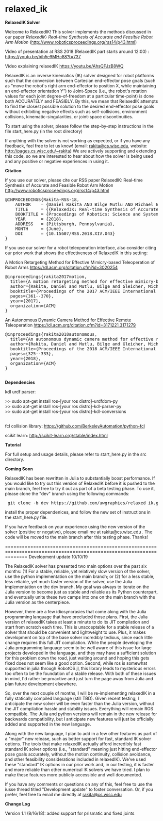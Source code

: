 # relaxed_ik

<b> RelaxedIK Solver </b>

Welcome to RelaxedIK! This solver implements the methods discussed in our paper <i> RelaxedIK: Real-time Synthesis of Accurate and Feasible Robot Arm Motion </i> (http://www.roboticsproceedings.org/rss14/p43.html)

Video of presentation at RSS 2018 (RelaxedIK part starts around 12:00) :
https://youtu.be/bih5e9MHc88?t=737

Video explaining relaxedIK
https://youtu.be/AhsQFJzB8WQ

RelaxedIK is an inverse kinematics (IK) solver designed for robot platforms such that the conversion
between Cartesian end-effector pose goals (such as "move the robot's right arm end-effector to position X, while maintaining an end-effector
orientation Y") to Joint-Space (i.e., the robot's rotation values for each joint degree-of-freedom at a particular time-point) is
done both ACCURATELY and FEASIBLY.  By this, we mean that RelaxedIK attempts to find the closest possible solution to the
desired end-effector pose goals without exhibiting negative effects such as self-collisions, environment collisions,
kinematic-singularities, or joint-space discontinuities.

To start using the solver, please follow the step-by-step instructions in the file start_here.py (in the root directory)

If anything with the solver is not working as expected, or if you have any feedback, feel free to let us know! (email: rakita@cs.wisc.edu, website: http://pages.cs.wisc.edu/~rakita)
We are actively supporting and extending this code, so we are interested to hear about how the solver is being used and any positive or negative experiences in using it.

<b> Citation </b>

If you use our solver, please cite our RSS paper RelaxedIK: Real-time Synthesis of Accurate and Feasible Robot Arm Motion
http://www.roboticsproceedings.org/rss14/p43.html

<pre>
@INPROCEEDINGS{Rakita-RSS-18, 
    AUTHOR    = {Daniel Rakita AND Bilge Mutlu AND Michael Gleicher}, 
    TITLE     = {{RelaxedIK: Real-time Synthesis of Accurate and Feasible Robot Arm Motion}}, 
    BOOKTITLE = {Proceedings of Robotics: Science and Systems}, 
    YEAR      = {2018}, 
    ADDRESS   = {Pittsburgh, Pennsylvania}, 
    MONTH     = {June}, 
    DOI       = {10.15607/RSS.2018.XIV.043} 
} 
</pre>

If you use our solver for a robot teleoperation interface, also consider citing our prior work that shows the effectiveness of RelaxedIK in this setting:


A Motion Retargeting Method for Effective Mimicry-based Teleoperation of Robot Arms
https://dl.acm.org/citation.cfm?id=3020254
<pre>
@inproceedings{rakita2017motion,
  title={A motion retargeting method for effective mimicry-based teleoperation of robot arms},
  author={Rakita, Daniel and Mutlu, Bilge and Gleicher, Michael},
  booktitle={Proceedings of the 2017 ACM/IEEE International Conference on Human-Robot Interaction},
  pages={361--370},
  year={2017},
  organization={ACM}
}
</pre>


An Autonomous Dynamic Camera Method for Effective Remote Teleoperation
https://dl.acm.org/citation.cfm?id=3171221.3171279
<pre>
@inproceedings{rakita2018autonomous,
  title={An autonomous dynamic camera method for effective remote teleoperation},
  author={Rakita, Daniel and Mutlu, Bilge and Gleicher, Michael},
  booktitle={Proceedings of the 2018 ACM/IEEE International Conference on Human-Robot Interaction},
  pages={325--333},
  year={2018},
  organization={ACM}
}

</pre>

<b> Dependencies </b>

kdl urdf parser:
<div> >> sudo apt-get install ros-[your ros distro]-urdfdom-py </div>
<div> >> sudo apt-get install ros-[your ros distro]-kdl-parser-py </div>
<div> >> sudo apt-get install ros-[your ros distro]-kdl-conversions </div> 

<br>

fcl collision library:
https://github.com/BerkeleyAutomation/python-fcl

<!--
boost: https://www.boost.org/doc/libs/1_67_0/more/getting_started/unix-variants.html
The boost c++ libraries are used to interface between c++ and python code in the solver.  The solver will look for boost library files in the directory /usr/local/lib/ (the default install directory); if the library files are not found, the solver will try to move on anyway using the default python implementation, though performance will be slower. (UPDATE: Boost implementations are not turned on in the current version, but these will be included in the next RelaxedIK update after some testing).
-->


scikit learn:
http://scikit-learn.org/stable/index.html


<b> Tutorial </b>

For full setup and usage details, please refer to start_here.py in the src directory.

<b> Coming Soon </b>

RelaxedIK has been rewritten in Julia to substantially boost performance. If you would like to try out this version of RelaxedIK before it is pushed to the main branch, feel free to try it out as part of a beta testing phase.  To use it, please clone the "dev" branch using the following commands: 

<pre> git clone -b dev https://github.com/uwgraphics/relaxed_ik.git </pre>

install the proper dependenices, and follow the new set of instructions in the start_here.py file.  

If you have feedback on your experience using the new version of the solver (positive or negative), please email me at rakita@cs.wisc.edu .  The code will be moved to the main branch after this testing phase.  Thanks!

====================================================================================================================
Development update 10/10/19

The RelaxedIK solver has presented two main options over the past six months: (1) For a stable, reliable, yet relatively slow version of the solver, use the python implementation on the main branch; or (2) for a less stable, less reliable, yet much faster version of the solver, use the Julia implementation on the dev branch. My goal was always to iterate on the Julia version to become just as stable and reliable as its Python counterpart, and eventually unite these two camps into one on the main branch with the Julia version as the centerpiece.

However, there are a few idiosyncrasies that come along with the Julia programming language that have precluded those plans. First, the Julia version of relaxedIK takes at least a minute to do its JIT compilation and start from scratch each time. This is unacceptable for a stable release of a solver that should be convenient and lightweight to use. Plus, it makes development on top of the base solver incredibly tedious, since each little change requires this full JIT compilation. While the people developing the Julia programming language seem to be well aware of this issue for large projects developed in the language, and they may have a sufficient solution for this problem down the road, just waiting around and hoping this gets fixed does not seem like a good option. Second, while ros is somewhat supported in julia through RobotOS.jl, this library leads to mysterious errors too often to be the foundation of a stable release. With both of these issues in mind, I'd rather be proactive and just turn the page away from Julia and plan future development elsewhere.

So, over the next couple of months, I will be re-implementing relaxedIK in a fully statically compiled language (still TBD). Given recent testing, I anticipate the new solver will be even faster than the Julia version, without the JIT compilation hassle and stability issues. Everything will remain ROS compatible. The Julia and python versions will remain in the new release for backwards compatibility, but I anticipate new features will just be officially added and supported in the new language.

Along with the new language, I plan to add in a few other features as part of a "major" new release, such as better support for fast, standard IK solver options. The tools that make relaxedIK actually afford incredibly fast standard IK solver options (i.e., "standard" meaning just hitting end-effector pose goals accurately, without the motion continuity, collision avoidance, and other feasibility considerations included in relaxedIK). We've used these "standard" IK options in our prior work and, in our testing, it is faster and more reliable than other numerical IK solvers we have tried. I plan to make these features more publicly accessible and well documented.

If you have any comments or questions on any of this, feel free to use the iusse thread titled "Development update" to foster conversation. Or, if you prefer, feel free to email me directly at rakita@cs.wisc.edu



<b> Change Log </b>

Version 1.1 (8/16/18): added support for prismatic and fixed joints


